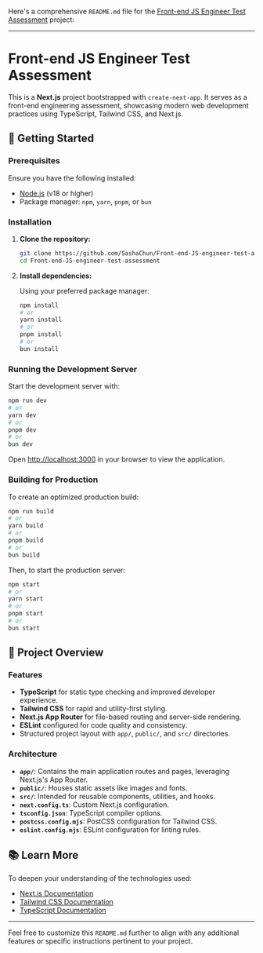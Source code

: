 Here's a comprehensive `README.md` file for the [Front-end JS Engineer Test Assessment](https://github.com/SashaChun/Front-end-JS-engineer-test-assessment) project:

---

# Front-end JS Engineer Test Assessment

This is a **Next.js** project bootstrapped with `create-next-app`. It serves as a front-end engineering assessment, showcasing modern web development practices using TypeScript, Tailwind CSS, and Next.js.

## 🚀 Getting Started

### Prerequisites

Ensure you have the following installed:

* [Node.js](https://nodejs.org/) (v18 or higher)
* Package manager: `npm`, `yarn`, `pnpm`, or `bun`

### Installation

1. **Clone the repository:**

   ```bash
   git clone https://github.com/SashaChun/Front-end-JS-engineer-test-assessment.git
   cd Front-end-JS-engineer-test-assessment
   ```



2. **Install dependencies:**

   Using your preferred package manager:

   ```bash
   npm install
   # or
   yarn install
   # or
   pnpm install
   # or
   bun install
   ```



### Running the Development Server

Start the development server with:

```bash
npm run dev
# or
yarn dev
# or
pnpm dev
# or
bun dev
```



Open [http://localhost:3000](http://localhost:3000) in your browser to view the application.

### Building for Production

To create an optimized production build:

```bash
npm run build
# or
yarn build
# or
pnpm build
# or
bun build
```



Then, to start the production server:

```bash
npm start
# or
yarn start
# or
pnpm start
# or
bun start
```



## 🧠 Project Overview

### Features

* **TypeScript** for static type checking and improved developer experience.
* **Tailwind CSS** for rapid and utility-first styling.
* **Next.js App Router** for file-based routing and server-side rendering.
* **ESLint** configured for code quality and consistency.
* Structured project layout with `app/`, `public/`, and `src/` directories.

### Architecture

* **`app/`**: Contains the main application routes and pages, leveraging Next.js's App Router.
* **`public/`**: Houses static assets like images and fonts.
* **`src/`**: Intended for reusable components, utilities, and hooks.
* **`next.config.ts`**: Custom Next.js configuration.
* **`tsconfig.json`**: TypeScript compiler options.
* **`postcss.config.mjs`**: PostCSS configuration for Tailwind CSS.
* **`eslint.config.mjs`**: ESLint configuration for linting rules.

## 📚 Learn More

To deepen your understanding of the technologies used:

* [Next.js Documentation](https://nextjs.org/docs)
* [Tailwind CSS Documentation](https://tailwindcss.com/docs)
* [TypeScript Documentation](https://www.typescriptlang.org/docs/)

---

Feel free to customize this `README.md` further to align with any additional features or specific instructions pertinent to your project.
